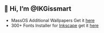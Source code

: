 ## 👋 Hi, I’m @IKGissmart
 - MassOS Additional Wallpapers Get it [here](https://github.com/IKGissmart/MassOS-Wallpaper)
 - 300+ Fonts Installer for [Inkscape](https://inkscape.org/) get it  [here](https://github.com/IKGissmart/Fonts-Installer-Script-for-inkscape)
<!---
IKGissmart/IKGissmart is a ✨ special ✨ repository because its `README.md` (this file) appears on your GitHub profile.
You can click the Preview link to take a look at your changes.
--->
